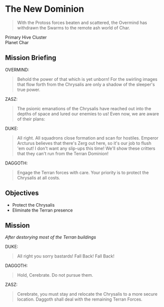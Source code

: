 # The New Dominion

> With the Protoss forces beaten and scattered, the Overmind has withdrawn the Swarms to the remote ash world of Char.

Primary Hive Cluster  
Planet Char

## Mission Briefing

OVERMIND:

> Behold the power of that which is yet unborn! For the swirling images that flow forth from the Chrysalis are only a shadow of the sleeper's true power.

ZASZ:

> The psionic emanations of the Chrysalis have reached out into the depths of space and lured our enemies to us! Even now, we are aware of their plans:

DUKE:

> All right. All squadrons close formation and scan for hostiles. Emperor Arcturus believes that there's Zerg out here, so it's our job to flush 'em out! I don't want any slip-ups this time! We'll show these critters that they can't run from the Terran Dominion!

DAGGOTH:

> Engage the Terran forces with care. Your priority is to protect the Chrysalis at all costs.

## Objectives

- Protect the Chrysalis
- Eliminate the Terran presence

## Mission

_After destorying most of the Terran buildings_

DUKE:

> All right you sorry bastards! Fall Back! Fall Back!

DAGGOTH:

> Hold, Cerebrate. Do not pursue them.

ZASZ:

> Cerebrate, you must stay and relocate the Chrysalis to a more secure location. Daggoth shall deal with the remaining Terran Forces.